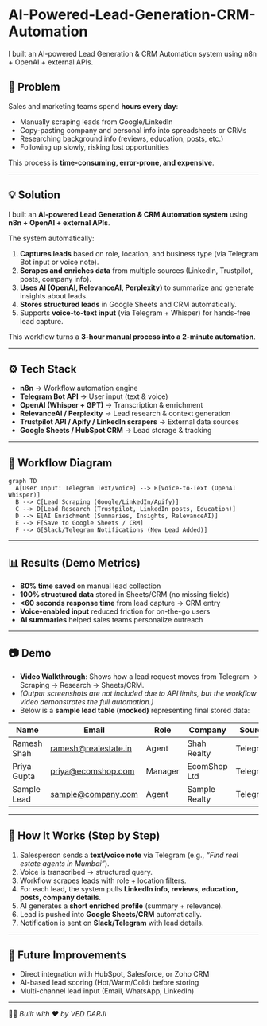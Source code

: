 # AI-Powered-Lead-Generation-CRM-Automation
I built an AI-powered Lead Generation & CRM Automation system using n8n + OpenAI + external APIs.

## 📝 Problem
Sales and marketing teams spend **hours every day**:
- Manually scraping leads from Google/LinkedIn
- Copy-pasting company and personal info into spreadsheets or CRMs
- Researching background info (reviews, education, posts, etc.)
- Following up slowly, risking lost opportunities

This process is **time-consuming, error-prone, and expensive**.

---

## 💡 Solution
I built an **AI-powered Lead Generation & CRM Automation system** using **n8n + OpenAI + external APIs**.

The system automatically:
1. **Captures leads** based on role, location, and business type (via Telegram Bot input or voice note).
2. **Scrapes and enriches data** from multiple sources (LinkedIn, Trustpilot, posts, company info).
3. **Uses AI (OpenAI, RelevanceAI, Perplexity)** to summarize and generate insights about leads.
4. **Stores structured leads** in Google Sheets and CRM automatically.
5. Supports **voice-to-text input** (via Telegram + Whisper) for hands-free lead capture.

This workflow turns a **3-hour manual process into a 2-minute automation**.

---

## ⚙️ Tech Stack
- **n8n** → Workflow automation engine
- **Telegram Bot API** → User input (text & voice)
- **OpenAI (Whisper + GPT)** → Transcription & enrichment
- **RelevanceAI / Perplexity** → Lead research & context generation
- **Trustpilot API / Apify / LinkedIn scrapers** → External data sources
- **Google Sheets / HubSpot CRM** → Lead storage & tracking

---

## 🔄 Workflow Diagram
```mermaid
graph TD
  A[User Input: Telegram Text/Voice] --> B[Voice-to-Text (OpenAI Whisper)]
  B --> C[Lead Scraping (Google/LinkedIn/Apify)]
  C --> D[Lead Research (Trustpilot, LinkedIn posts, Education)]
  D --> E[AI Enrichment (Summaries, Insights, RelevanceAI)]
  E --> F[Save to Google Sheets / CRM]
  F --> G[Slack/Telegram Notifications (New Lead Added)]
```

---

## 📊 Results (Demo Metrics)
- **80% time saved** on manual lead collection
- **100% structured data** stored in Sheets/CRM (no missing fields)
- **<60 seconds response time** from lead capture → CRM entry
- **Voice-enabled input** reduced friction for on-the-go users
- **AI summaries** helped sales teams personalize outreach

---

## 📷 Demo
- **Video Walkthrough**: Shows how a lead request moves from Telegram → Scraping → Research → Sheets/CRM.
- *(Output screenshots are not included due to API limits, but the workflow video demonstrates the full automation.)*
- Below is a **sample lead table (mocked)** representing final stored data:

| Name        | Email               | Role   | Company       | Source   | Status   |
|-------------|---------------------|--------|---------------|----------|----------|
| Ramesh Shah | ramesh@realestate.in| Agent  | Shah Realty   | Telegram | New      |
| Priya Gupta | priya@ecomshop.com  | Manager| EcomShop Ltd  | Telegram | Contact  |
| Sample Lead | sample@company.com  | Agent  | Sample Realty | Telegram | New      |

---

## 🚀 How It Works (Step by Step)
1. Salesperson sends a **text/voice note** via Telegram (e.g., *“Find real estate agents in Mumbai”*).
2. Voice is transcribed → structured query.
3. Workflow scrapes leads with role + location filters.
4. For each lead, the system pulls **LinkedIn info, reviews, education, posts, company details**.
5. AI generates a **short enriched profile** (summary + relevance).
6. Lead is pushed into **Google Sheets/CRM** automatically.
7. Notification is sent on **Slack/Telegram** with lead details.

---

## 🔮 Future Improvements
- Direct integration with HubSpot, Salesforce, or Zoho CRM
- AI-based lead scoring (Hot/Warm/Cold) before storing
- Multi-channel lead input (Email, WhatsApp, LinkedIn)

---

👨‍💻 *Built with ❤️ by VED DARJI*
